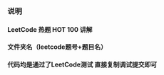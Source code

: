 ### 说明
  
#### LeetCode 热题 HOT 100 讲解

#### 文件夹名（leetcode题号+题目名）

#### 代码均是通过了LeetCode测试 直接复制调试提交即可 